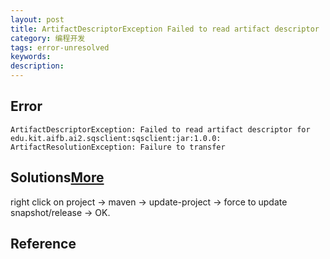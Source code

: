 ```yaml
---
layout: post
title: ArtifactDescriptorException Failed to read artifact descriptor
category: 编程开发
tags: error-unresolved
keywords: 
description: 
---
```


## Error

```
ArtifactDescriptorException: Failed to read artifact descriptor for edu.kit.aifb.ai2.sqsclient:sqsclient:jar:1.0.0: ArtifactResolutionException: Failure to transfer 
```


## Solutions[More](http://stackoverflow.com/questions/10729394/artifactdescriptorexception-failed-to-read-artifact-descriptor-maven-error?rq=1)

right click on project -> maven -> update-project -> force to update snapshot/release -> OK. 

## Reference